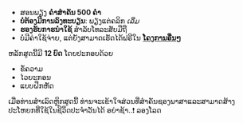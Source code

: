 - ສອນພຽງ **ຄຳສຳຄັນ 500 ຄໍາ** 
- **ບໍ່ຕ້ອງມີການລົງທະບຽນ**: ພຽງແຕ່ຄລິກ *ເລີ່ມ*
- **ຮອງຮັບກາຮນໍາໃຊ້** ສໍາລັບໂທລະສັບມືຖື
- ບໍ່ມີຄ່າໃຊ້ຈ່າຍ, ແຕ່ຍັງສາມາດເຮັດໄດ້ຟຣີໃນ **[ໂຄງການອື່ນໆ](https://github.com/Esperanto/kurso-zagreba-metodo)**

ຫລັກສູດນີ້ມີ **12 ບົດ** ໂດຍປະກອບດ້ວຍ

- ຂໍ້ຄວາມ
- ໄວຍະກອນ
- ແບບຝຶກຫັດ 

ເມື່ອທ່ານສຳເລົດຫຼິກສູດນີ້ ທ່ານຈະເຂ້າໃຈສ່ວນທີ່ສຳຄັນຊອງພາສາແລະສາມາດສ້າງປະໂຫຍກທີ່ໃຊ້ໃນຊີວຶດປະຈຳວັນໄດ້ ອຍ່າຊ້າ..❗ ລອງໂລດ
